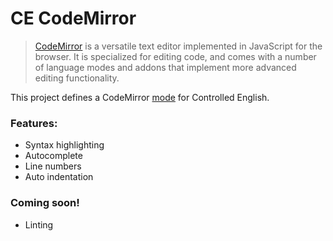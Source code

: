 # CE CodeMirror

> [CodeMirror](http://codemirror.net/) is a versatile text editor implemented in JavaScript for the browser. It is specialized for editing code, and comes with a number of language modes and addons that implement more advanced editing functionality.

This project defines a CodeMirror [mode](http://codemirror.net/doc/manual.html#modeapi) for Controlled English.

### Features:

* Syntax highlighting
* Autocomplete
* Line numbers
* Auto indentation

### Coming soon!

* Linting
